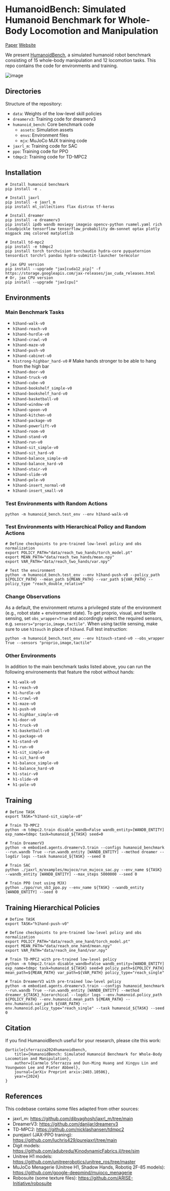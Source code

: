 # HumanoidBench: Simulated Humanoid Benchmark for Whole-Body Locomotion and Manipulation

[Paper](https://arxiv.org/abs/2403.10506) [Website](https://sferrazza.cc/humanoidbench_site/)

We present [HumanoidBench](https://sferrazza.cc/humanoidbench_site/), a simulated humanoid robot benchmark consisting of $15$ whole-body manipulation and $12$ locomotion tasks. This repo contains the code for environments and training.

![image](humanoid_bench.jpg)

## Directories
Structure of the repository:
* `data`: Weights of the low-level skill policies
* `dreamerv3`: Training code for dreamerv3
* `humanoid_bench`: Core benchmark code
    * `assets`: Simulation assets
    * `envs`: Environment files
    * `mjx`: MuJoCo MJX training code
* `jaxrl_m`: Training code for SAC
* `ppo`: Training code for PPO
* `tdmpc2`: Training code for TD-MPC2

## Installation
```
# Install humanoid benchmark
pip install -e .

# Install jaxrl
pip install -e jaxrl_m
pip install ml_collections flax distrax tf-keras

# Install dreamer
pip install -e dreamerv3
pip install ipdb wandb moviepy imageio opencv-python ruamel.yaml rich cloudpickle tensorflow tensorflow_probability dm-sonnet optax plotly msgpack zmq colored matplotlib

# Install td-mpc2
pip install -e tdmpc2
pip install torch torchvision torchaudio hydra-core pyquaternion tensordict torchrl pandas hydra-submitit-launcher termcolor

# jax GPU version
pip install --upgrade "jax[cuda12_pip]" -f https://storage.googleapis.com/jax-releases/jax_cuda_releases.html
# Or, jax CPU version
pip install --upgrade "jax[cpu]"
```


## Environments

### Main Benchmark Tasks
* `h1hand-walk-v0`
* `h1hand-reach-v0`
* `h1hand-hurdle-v0`
* `h1hand-crawl-v0`
* `h1hand-maze-v0`
* `h1hand-push-v0`
* `h1hand-cabinet-v0`
* `h1strong-highbar_hard-v0`  # Make hands stronger to be able to hang from the high bar
* `h1hand-door-v0`
* `h1hand-truck-v0`
* `h1hand-cube-v0`
* `h1hand-bookshelf_simple-v0`
* `h1hand-bookshelf_hard-v0`
* `h1hand-basketball-v0`
* `h1hand-window-v0`
* `h1hand-spoon-v0`
* `h1hand-kitchen-v0`
* `h1hand-package-v0`
* `h1hand-powerlift-v0`
* `h1hand-room-v0`
* `h1hand-stand-v0`
* `h1hand-run-v0`
* `h1hand-sit_simple-v0`
* `h1hand-sit_hard-v0`
* `h1hand-balance_simple-v0`
* `h1hand-balance_hard-v0`
* `h1hand-stair-v0`
* `h1hand-slide-v0`
* `h1hand-pole-v0`
* `h1hand-insert_normal-v0`
* `h1hand-insert_small-v0`

### Test Environments with Random Actions
```
python -m humanoid_bench.test_env --env h1hand-walk-v0
```

### Test Environments with Hierarchical Policy and Random Actions
```
# Define checkpoints to pre-trained low-level policy and obs normalization
export POLICY_PATH="data/reach_two_hands/torch_model.pt"
export MEAN_PATH="data/reach_two_hands/mean.npy"
export VAR_PATH="data/reach_two_hands/var.npy"

# Test the environment
python -m humanoid_bench.test_env --env h1hand-push-v0 --policy_path ${POLICY_PATH} --mean_path ${MEAN_PATH} --var_path ${VAR_PATH} --policy_type "reach_double_relative"
```

### Change Observations
As a default, the environment returns a privileged state of the environment (e.g., robot state + environment state). To get proprio, visual, and tactile sensing, set `obs_wrapper=True` and accordingly select the required sensors, e.g. `sensors="proprio,image,tactile"`. When using tactile sensing, make sure to use `h1touch` in place of `h1hand`.
Full test instruction:
```
python -m humanoid_bench.test_env --env h1touch-stand-v0 --obs_wrapper True --sensors "proprio,image,tactile"
```

### Other Environments
In addition to the main benchmark tasks listed above, you can run the following environements that feature the robot without hands:
* `h1-walk-v0`
* `h1-reach-v0`
* `h1-hurdle-v0`
* `h1-crawl-v0`
* `h1-maze-v0`
* `h1-push-v0`
* `h1-highbar_simple-v0`
* `h1-door-v0`
* `h1-truck-v0`
* `h1-basketball-v0`
* `h1-package-v0`
* `h1-stand-v0`
* `h1-run-v0`
* `h1-sit_simple-v0`
* `h1-sit_hard-v0`
* `h1-balance_simple-v0`
* `h1-balance_hard-v0`
* `h1-stair-v0`
* `h1-slide-v0`
* `h1-pole-v0`


## Training
```
# Define TASK
export TASK="h1hand-sit_simple-v0"

# Train TD-MPC2
python -m tdmpc2.train disable_wandb=False wandb_entity=[WANDB_ENTITY] exp_name=tdmpc task=humanoid_${TASK} seed=0

# Train DreamerV3
python -m embodied.agents.dreamerv3.train --configs humanoid_benchmark --run.wandb True --run.wandb_entity [WANDB_ENTITY] --method dreamer --logdir logs --task humanoid_${TASK} --seed 0

# Train SAC
python ./jaxrl_m/examples/mujoco/run_mujoco_sac.py --env_name ${TASK} --wandb_entity [WANDB_ENTITY] --max_steps 5000000 --seed 0

# Train PPO (not using MJX)
python ./ppo/run_sb3_ppo.py --env_name ${TASK} --wandb_entity [WANDB_ENTITY] --seed 0
```


## Training Hierarchical Policies
```
# Define TASK
export TASK="h1hand-push-v0"

# Define checkpoints to pre-trained low-level policy and obs normalization
export POLICY_PATH="data/reach_one_hand/torch_model.pt"
export MEAN_PATH="data/reach_one_hand/mean.npy"
export VAR_PATH="data/reach_one_hand/var.npy"

# Train TD-MPC2 with pre-trained low-level policy
python -m tdmpc2.train disable_wandb=False wandb_entity=[WANDB_ENTITY] exp_name=tdmpc task=humanoid_${TASK} seed=0 policy_path=${POLICY_PATH} mean_path=${MEAN_PATH} var_path=${VAR_PATH} policy_type="reach_single"

# Train DreamerV3 with pre-trained low-level policy
python -m embodied.agents.dreamerv3.train --configs humanoid_benchmark --run.wandb True --run.wandb_entity [WANDB_ENTITY] --method dreamer_${TASK}_hierarchical --logdir logs --env.humanoid.policy_path ${POLICY_PATH} --env.humanoid.mean_path ${MEAN_PATH} --env.humanoid.var_path ${VAR_PATH} --env.humanoid.policy_type="reach_single" --task humanoid_${TASK} --seed 0
```


## Citation
If you find HumanoidBench useful for your research, please cite this work:
```
@article{sferrazza2024humanoidbench,
    title={HumanoidBench: Simulated Humanoid Benchmark for Whole-Body Locomotion and Manipulation},
    author={Carmelo Sferrazza and Dun-Ming Huang and Xingyu Lin and Youngwoon Lee and Pieter Abbeel},
    journal={arXiv Preprint arxiv:2403.10506},
    year={2024}
}
```


## References
This codebase contains some files adapted from other sources:
* jaxrl_m: https://github.com/dibyaghosh/jaxrl_m/tree/main
* DreamerV3: https://github.com/danijar/dreamerv3
* TD-MPC2: https://github.com/nicklashansen/tdmpc2
* purejaxrl (JAX-PPO traning): https://github.com/luchris429/purejaxrl/tree/main
* Digit models: https://github.com/adubredu/KinodynamicFabrics.jl/tree/sim
* Unitree H1 models: https://github.com/unitreerobotics/unitree_ros/tree/master
* MuJoCo Menagerie (Unitree H1, Shadow Hands, Robotiq 2F-85 models): https://github.com/google-deepmind/mujoco_menagerie
* Robosuite (some texture files): https://github.com/ARISE-Initiative/robosuite
